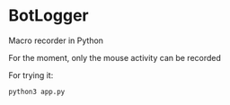 # BotLogger
Macro recorder in Python


For the moment, only the mouse activity can be recorded

For trying it:
```
python3 app.py
```
